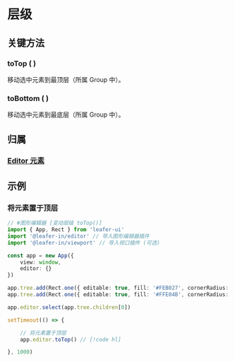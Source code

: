 # 层级

## 关键方法

### toTop ( )

移动选中元素到最顶层（所属 Group 中）。

### toBottom ( )

移动选中元素到最底层（所属 Group 中）。

## 归属

### [Editor 元素](/plugin/in/editor/index.md#editor-元素)

## 示例

### 将元素置于顶层

```ts
// #图形编辑器 [变动层级 toTop()]
import { App, Rect } from 'leafer-ui'
import '@leafer-in/editor' // 导入图形编辑器插件
import '@leafer-in/viewport' // 导入视口插件 (可选)

const app = new App({
    view: window,
    editor: {}
})

app.tree.add(Rect.one({ editable: true, fill: '#FEB027', cornerRadius: [20, 0, 0, 20] }, 100, 100))
app.tree.add(Rect.one({ editable: true, fill: '#FFE04B', cornerRadius: [0, 20, 20, 0] }, 150, 100))

app.editor.select(app.tree.children[0])

setTimeout(() => {

    // 将元素置于顶层 
    app.editor.toTop() // [!code hl]

}, 1000)


```
